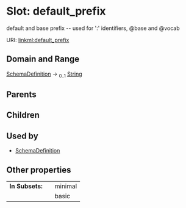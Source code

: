
# Slot: default_prefix


default and base prefix -- used for ':' identifiers, @base and @vocab

URI: [linkml:default_prefix](https://w3id.org/linkml/default_prefix)


## Domain and Range

[SchemaDefinition](SchemaDefinition.md) &#8594;  <sub>0..1</sub> [String](String.md)

## Parents


## Children


## Used by

 * [SchemaDefinition](SchemaDefinition.md)

## Other properties

|  |  |  |
| --- | --- | --- |
| **In Subsets:** | | minimal |
|  | | basic |

